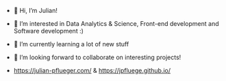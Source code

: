 - 👋 Hi, I’m Julian!
- 👀 I’m interested in Data Analytics & Science, Front-end development and Software development :)
- 🌱 I’m currently learning a lot of new stuff
- 💞️ I’m looking forward to collaborate on interesting projects!

- https://julian-pflueger.com/ & https://jpfluege.github.io/
